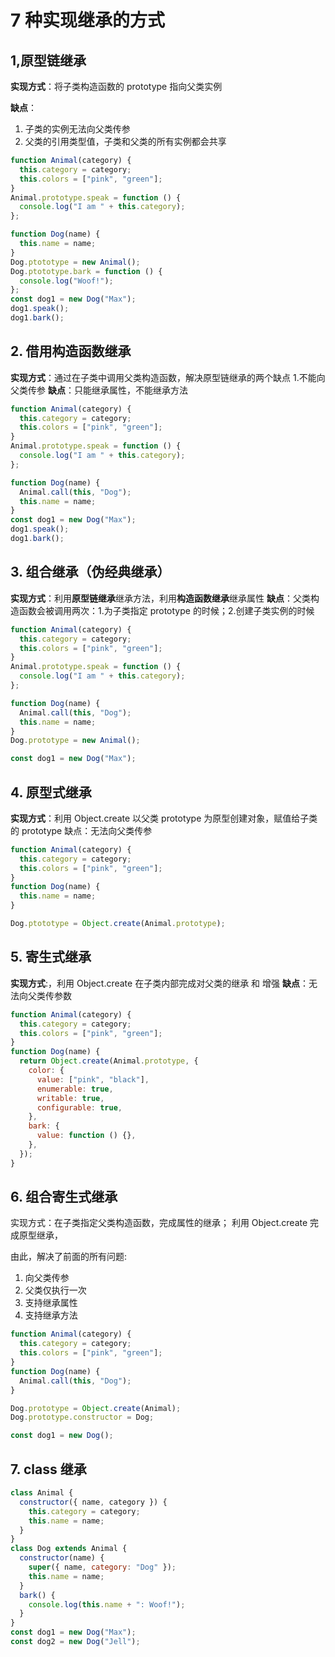# 7 种实现继承的方式

## 1,原型链继承

**实现方式**：将子类构造函数的 prototype 指向父类实例

**缺点**：

1. 子类的实例无法向父类传参
2. 父类的引用类型值，子类和父类的所有实例都会共享

```js
function Animal(category) {
  this.category = category;
  this.colors = ["pink", "green"];
}
Animal.prototype.speak = function () {
  console.log("I am " + this.category);
};

function Dog(name) {
  this.name = name;
}
Dog.ptototype = new Animal();
Dog.ptototype.bark = function () {
  console.log("Woof!");
};
const dog1 = new Dog("Max");
dog1.speak();
dog1.bark();
```

## 2. 借用构造函数继承

**实现方式**：通过在子类中调用父类构造函数，解决原型链继承的两个缺点 1.不能向父类传参
**缺点**：只能继承属性，不能继承方法

```js
function Animal(category) {
  this.category = category;
  this.colors = ["pink", "green"];
}
Animal.prototype.speak = function () {
  console.log("I am " + this.category);
};

function Dog(name) {
  Animal.call(this, "Dog");
  this.name = name;
}
const dog1 = new Dog("Max");
dog1.speak();
dog1.bark();
```

## 3. 组合继承（伪经典继承）

**实现方式**：利用**原型链继承**继承方法，利用**构造函数继承**继承属性
**缺点**：父类构造函数会被调用两次：1.为子类指定 prototype 的时候；2.创建子类实例的时候

```js
function Animal(category) {
  this.category = category;
  this.colors = ["pink", "green"];
}
Animal.prototype.speak = function () {
  console.log("I am " + this.category);
};

function Dog(name) {
  Animal.call(this, "Dog");
  this.name = name;
}
Dog.prototype = new Animal();

const dog1 = new Dog("Max");
```

## 4. 原型式继承

**实现方式**：利用 Object.create 以父类 prototype 为原型创建对象，赋值给子类的 prototype
缺点：无法向父类传参

```js
function Animal(category) {
  this.category = category;
  this.colors = ["pink", "green"];
}
function Dog(name) {
  this.name = name;
}

Dog.ptototype = Object.create(Animal.prototype);
```

## 5. 寄生式继承

**实现方式**:，利用 Object.create 在子类内部完成对父类的继承 和 增强
**缺点**：无法向父类传参数

```js
function Animal(category) {
  this.category = category;
  this.colors = ["pink", "green"];
}
function Dog(name) {
  return Object.create(Animal.prototype, {
    color: {
      value: ["pink", "black"],
      enumerable: true,
      writable: true,
      configurable: true,
    },
    bark: {
      value: function () {},
    },
  });
}
```

## 6. 组合寄生式继承

实现方式：在子类指定父类构造函数，完成属性的继承； 利用 Object.create 完成原型继承，

由此，解决了前面的所有问题:

1.  向父类传参
2.  父类仅执行一次
3.  支持继承属性
4.  支持继承方法

```js
function Animal(category) {
  this.category = category;
  this.colors = ["pink", "green"];
}
function Dog(name) {
  Animal.call(this, "Dog");
}

Dog.prototype = Object.create(Animal);
Dog.prototype.constructor = Dog;

const dog1 = new Dog();
```

## 7. class 继承

```js
class Animal {
  constructor({ name, category }) {
    this.category = category;
    this.name = name;
  }
}
class Dog extends Animal {
  constructor(name) {
    super({ name, category: "Dog" });
    this.name = name;
  }
  bark() {
    console.log(this.name + ": Woof!");
  }
}
const dog1 = new Dog("Max");
const dog2 = new Dog("Jell");
```
